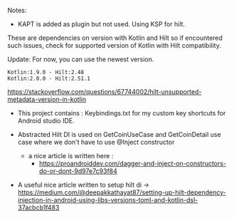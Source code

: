 Notes:

- KAPT is added as plugin but not used. Using KSP for hilt.

These are dependencies on version with Kotlin and Hilt so if encountered such issues, 
check for supported version of Kotlin with Hilt compatibility.

Update: For now, you can use the newest version.

    Kotlin:1.9.0 - Hilt:2.48
    Kotlin:2.0.0 - Hilt:2.51.1

https://stackoverflow.com/questions/67744002/hilt-unsupported-metadata-version-in-kotlin

- This project contains : Keybindings.txt for my custom key shortcuts for Android studio IDE.


- Abstracted Hilt DI is used on GetCoinUseCase and GetCoinDetail use case where we don't have to
  use @Inject constructor 
  - a nice article is written here : 
    - https://proandroiddev.com/dagger-and-inject-on-constructors-do-or-dont-9d97e7c93f84
  
- A useful nice article written to setup hilt di ->  https://medium.com/@deepakkathayat87/setting-up-hilt-dependency-injection-in-android-using-libs-versions-toml-and-kotlin-dsl-37acbcb1f483